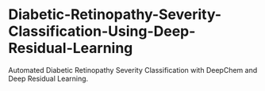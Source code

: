 # Diabetic-Retinopathy-Severity-Classification-Using-Deep-Residual-Learning
Automated Diabetic Retinopathy Severity Classification with DeepChem and Deep Residual Learning.
